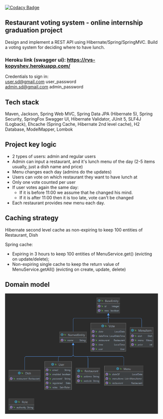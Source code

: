 [![Codacy Badge](https://app.codacy.com/project/badge/Grade/22b5188f5b21463da9201889d6b7692f)](https://www.codacy.com/gh/Igor-K39/restaurant_voting_system/dashboard?utm_source=github.com&amp;utm_medium=referral&amp;utm_content=Igor-K39/restaurant_voting_system&amp;utm_campaign=Badge_Grade) 
## Restaurant voting system - online internship graduation project 
Design and implement a REST API using Hibernate/Spring/SpringMVC. Build a voting system for deciding where to have lunch.
### Heroku link (swagger ui): https://rvs-kopyshev.herokuapp.com/
Credentials to sign in:  
user.sd@gmail.com user_password  
admin.sd@gmail.com admin_password

## Tech stack
Maven, Jackson, Spring Web MVC, Spring Data JPA (Hibernate 5), Spring Security, SpringFox Swagger UI, Hibernate Validator, 
JUnit 5, SLF4J (Logback), Ehcache (Spring Cache, Hibernate 2nd level cache), H2 Database, ModelMapper, Lombok  

## Project key logic 
 * 2 types of users: admin and regular users
 * Admin can input a restaurant, and it's lunch menu of the day (2-5 items usually, just a dish name and price)
 * Menu changes each day (admins do the updates)
 * Users can vote on which restaurant they want to have lunch at
 * Only one vote counted per user
 * If user votes again the same day:
    - If it is before 11:00 we assume that he changed his mind.
    - If it is after 11:00 then it is too late, vote can't be changed  
 * Each restaurant provides new menu each day.

## Caching strategy
Hibernate second level cache as non-expiring to keep 100 entities of Restaurant, Dish

Spring cache:
- Expiring in 3 hours to keep 100 entities of MenuService.get() (evicting on update/delete);
- Non-expiring single cache to keep the return value of MenuService.getAll() (evicting on create, update, delete)

## Domain model 
![domain_model.png](https://raw.githubusercontent.com/Igor-K39/restaurant_voting_system/main/domain_model.png)






